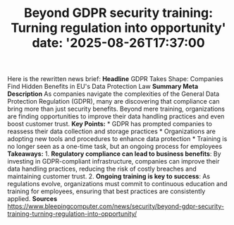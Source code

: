 ﻿---
title: "Beyond GDPR security training: Turning regulation into opportunity'
date: '2025-08-26T17:37:00"
category: "Markets"
summary: ""
slug: "beyond gdpr security training turning regulation into opport"
source_urls:
  - "https://www.bleepingcomputer.com/news/security/beyond-gdpr-security-training-turning-regulation-into-opportunity/"
seo:
  title: "Beyond GDPR security training: Turning regulation into opportunity | Hash n Hedge'
  description: '"
  keywords: ["news", "markets", "brief"]
---
Here is the rewritten news brief:  **Headline** GDPR Takes Shape: Companies Find Hidden Benefits in EU's Data Protection Law  **Summary Meta Description** As companies navigate the complexities of the General Data Protection Regulation (GDPR), many are discovering that compliance can bring more than just security benefits. Beyond mere training, organizations are finding opportunities to improve their data handling practices and even boost customer trust.  **Key Points:**  * GDPR has prompted companies to reassess their data collection and storage practices * Organizations are adopting new tools and procedures to enhance data protection * Training is no longer seen as a one-time task, but an ongoing process for employees  **Takeaways:**  1. **Regulatory compliance can lead to business benefits**: By investing in GDPR-compliant infrastructure, companies can improve their data handling practices, reducing the risk of costly breaches and maintaining customer trust. 2. **Ongoing training is key to success**: As regulations evolve, organizations must commit to continuous education and training for employees, ensuring that best practices are consistently applied.  **Sources** https://www.bleepingcomputer.com/news/security/beyond-gdpr-security-training-turning-regulation-into-opportunity/ 
